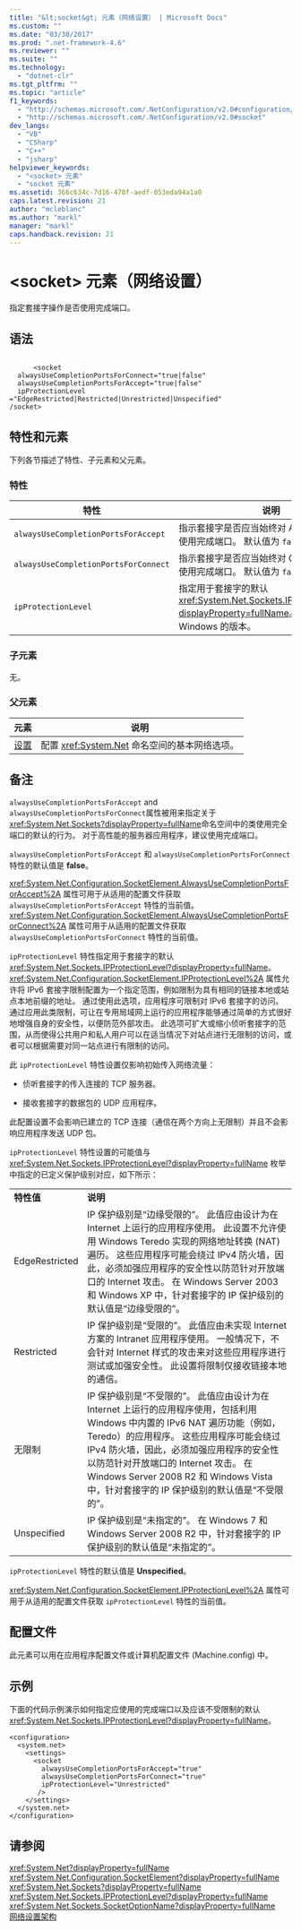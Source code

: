 ```yaml
---
title: "&lt;socket&gt; 元素（网络设置） | Microsoft Docs"
ms.custom: ""
ms.date: "03/30/2017"
ms.prod: ".net-framework-4.6"
ms.reviewer: ""
ms.suite: ""
ms.technology: 
  - "dotnet-clr"
ms.tgt_pltfrm: ""
ms.topic: "article"
f1_keywords: 
  - "http://schemas.microsoft.com/.NetConfiguration/v2.0#configuration/system.net/settings/socket"
  - "http://schemas.microsoft.com/.NetConfiguration/v2.0#socket"
dev_langs: 
  - "VB"
  - "CSharp"
  - "C++"
  - "jsharp"
helpviewer_keywords: 
  - "<socket> 元素"
  - "socket 元素"
ms.assetid: 366c634c-7d16-478f-aedf-053eda94a1a0
caps.latest.revision: 21
author: "mcleblanc"
ms.author: "markl"
manager: "markl"
caps.handback.revision: 21
---
```

# &lt;socket&gt; 元素（网络设置）
指定套接字操作是否使用完成端口。  
  
## 语法  
  
```  
  
      <socket  
  alwaysUseCompletionPortsForConnect="true|false"  
  alwaysUseCompletionPortsForAccept="true|false"  
  ipProtectionLevel ="EdgeRestricted|Restricted|Unrestricted|Unspecified"  
/socket>  
```  
  
## 特性和元素  
 下列各节描述了特性、子元素和父元素。  
  
### 特性  
  
|**特性**|**说明**|  
|------------|------------|  
|`alwaysUseCompletionPortsForAccept`|指示套接字是否应当始终对 Accept 方法调用使用完成端口。  默认值为 `false`。|  
|`alwaysUseCompletionPortsForConnect`|指示套接字是否应当始终对 Connect 方法调用使用完成端口。  默认值为 `false`。|  
|`ipProtectionLevel`|指定用于套接字的默认 <xref:System.Net.Sockets.IPProtectionLevel?displayProperty=fullName>。  默认值取决于 Windows 的版本。|  
  
### 子元素  
 无。  
  
### 父元素  
  
|**元素**|**说明**|  
|------------|------------|  
|[设置](../../../../../docs/framework/configure-apps/file-schema/network/settings-element-network-settings.md)|配置 <xref:System.Net> 命名空间的基本网络选项。|  
  
## 备注  
 `alwaysUseCompletionPortsForAccept` and `alwaysUseCompletionPortsForConnect`属性被用来指定关于<xref:System.Net.Sockets?displayProperty=fullName>命名空间中的类使用完全端口的默认的行为。  对于高性能的服务器应用程序，建议使用完成端口。  
  
 `alwaysUseCompletionPortsForAccept` 和 `alwaysUseCompletionPortsForConnect` 特性的默认值是 **false**。  
  
 <xref:System.Net.Configuration.SocketElement.AlwaysUseCompletionPortsForAccept%2A> 属性可用于从适用的配置文件获取 `alwaysUseCompletionPortsForAccept` 特性的当前值。  <xref:System.Net.Configuration.SocketElement.AlwaysUseCompletionPortsForConnect%2A> 属性可用于从适用的配置文件获取 `alwaysUseCompletionPortsForConnect` 特性的当前值。  
  
 `ipProtectionLevel` 特性指定用于套接字的默认 <xref:System.Net.Sockets.IPProtectionLevel?displayProperty=fullName>。  <xref:System.Net.Configuration.SocketElement.IPProtectionLevel%2A> 属性允许将 IPv6 套接字限制配置为一个指定范围，例如限制为具有相同的链接本地或站点本地前缀的地址。  通过使用此选项，应用程序可限制对 IPv6 套接字的访问。  通过应用此类限制，可让在专用局域网上运行的应用程序能够通过简单的方式很好地增强自身的安全性，以便防范外部攻击。  此选项可扩大或缩小侦听套接字的范围，从而使得公共用户和私人用户可以在适当情况下对站点进行无限制的访问，或者可以根据需要对同一站点进行有限制的访问。  
  
 此 `ipProtectionLevel` 特性设置仅影响初始传入网络流量：  
  
-   侦听套接字的传入连接的 TCP 服务器。  
  
-   接收套接字的数据包的 UDP 应用程序。  
  
 此配置设置不会影响已建立的 TCP 连接（通信在两个方向上无限制）并且不会影响应用程序发送 UDP 包。  
  
 `ipProtectionLevel` 特性设置的可能值与 <xref:System.Net.Sockets.IPProtectionLevel?displayProperty=fullName> 枚举中指定的已定义保护级别对应，如下所示：  
  
|||  
|-|-|  
|**特性值**|**说明**|  
|EdgeRestricted|IP 保护级别是“边缘受限的”。  此值应由设计为在 Internet 上运行的应用程序使用。  此设置不允许使用 Windows Teredo 实现的网络地址转换 \(NAT\) 遍历。  这些应用程序可能会绕过 IPv4 防火墙，因此，必须加强应用程序的安全性以防范针对开放端口的 Internet 攻击。  在 Windows Server 2003 和 Windows XP 中，针对套接字的 IP 保护级别的默认值是“边缘受限的”。|  
|Restricted|IP 保护级别是“受限的”。  此值应由未实现 Internet 方案的 Intranet 应用程序使用。  一般情况下，不会针对 Internet 样式的攻击来对这些应用程序进行测试或加强安全性。  此设置将限制仅接收链接本地的通信。|  
|无限制|IP 保护级别是“不受限的”。  此值应由设计为在 Internet 上运行的应用程序使用，包括利用 Windows 中内置的 IPv6 NAT 遍历功能（例如，Teredo）的应用程序。  这些应用程序可能会绕过 IPv4 防火墙，因此，必须加强应用程序的安全性以防范针对开放端口的 Internet 攻击。  在 Windows Server 2008 R2 和 Windows Vista 中，针对套接字的 IP 保护级别的默认值是“不受限的”。|  
|Unspecified|IP 保护级别是“未指定的”。  在 Windows 7 和 Windows Server 2008 R2 中，针对套接字的 IP 保护级别的默认值是“未指定的”。|  
  
 `ipProtectionLevel` 特性的默认值是 **Unspecified**。  
  
 <xref:System.Net.Configuration.SocketElement.IPProtectionLevel%2A> 属性可用于从适用的配置文件获取 `ipProtectionLevel` 特性的当前值。  
  
## 配置文件  
 此元素可以用在应用程序配置文件或计算机配置文件 \(Machine.config\) 中。  
  
## 示例  
 下面的代码示例演示如何指定应使用的完成端口以及应该不受限制的默认 <xref:System.Net.Sockets.IPProtectionLevel?displayProperty=fullName>。  
  
```  
<configuration>  
  <system.net>  
    <settings>  
      <socket  
        alwaysUseCompletionPortsForAccept="true"  
        alwaysUseCompletionPortsForConnect="true"  
        ipProtectionLevel="Unrestricted"  
       />  
    </settings>  
  </system.net>  
</configuration>  
```  
  
## 请参阅  
 <xref:System.Net?displayProperty=fullName>   
 <xref:System.Net.Configuration.SocketElement?displayProperty=fullName>   
 <xref:System.Net.Sockets?displayProperty=fullName>   
 <xref:System.Net.Sockets.IPProtectionLevel?displayProperty=fullName>   
 <xref:System.Net.Sockets.SocketOptionName?displayProperty=fullName>   
 [网络设置架构](../../../../../docs/framework/configure-apps/file-schema/network/index.md)